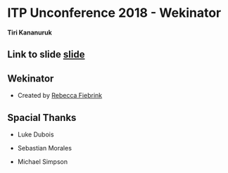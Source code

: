 # ITP Unconference 2018 - Wekinator

**Tiri Kananuruk**

## Link to slide [slide](https://www.notion.so/newyork/ITP-Unconference-2018-Wekinator-df1ab6148c974eaa9a327a5ff4361565)

## Wekinator

- Created by [Rebecca Fiebrink](http://www.doc.gold.ac.uk/~mas01rf/)

## Spacial Thanks

- Luke Dubois

- Sebastian Morales

- Michael Simpson
